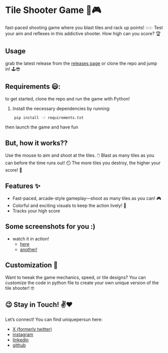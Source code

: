 # Tile Shooter Game :gun::video_game:
fast-paced shooting game where you blast tiles and rack up points! :boom::sparkles: Test your aim and reflexes in this addictive shooter. How high can you score? :trophy:


## Usage
grab the latest release from the [releases page](https://github.com/uniquepersun/tile-shooter-game/releases) or clone the repo and jump in! :joystick::sunglasses:



## Requirements :smiley::
to get started, clone the repo and run the game with Python!
1. Install the necessary dependencies by running:
```bash
    pip install -r requirements.txt 
```
then launch the game and have fun


## But, how it works??
Use the mouse to aim and shoot at the tiles. :computer_mouse:
Blast as many tiles as you can before the time runs out! :timer_clock:
The more tiles you destroy, the higher your score! :100:

##  Features :sparkles:
- Fast-paced, arcade-style gameplay—shoot as many tiles as you can! :video_game:
- Colorful and exciting visuals to keep the action lively! :rainbow:
- Tracks your high score


## Some screenshots for you :)
- watch it in action!
    - [here]()
    - [another!]()


## Customization :wrench:
Want to tweak the game mechanics, speed, or tile designs? You can customize the code in python file to create your own unique version of the tile shooter! :nerd_face:


## :wink: Stay in Touch! :v::heart:
Let’s connect! You can find uniquepersun here:
- [X (formerly twitter)](https://x.com/uniquepersun) <br>
- [instagram](https://instagram.com/uniquepersun) <br>
-  [linkedin](https://https://www.linkedin.com/in/abhay-tomar-53218530b)<br>
- [github](https://github.com/uniquepersun) <br>
